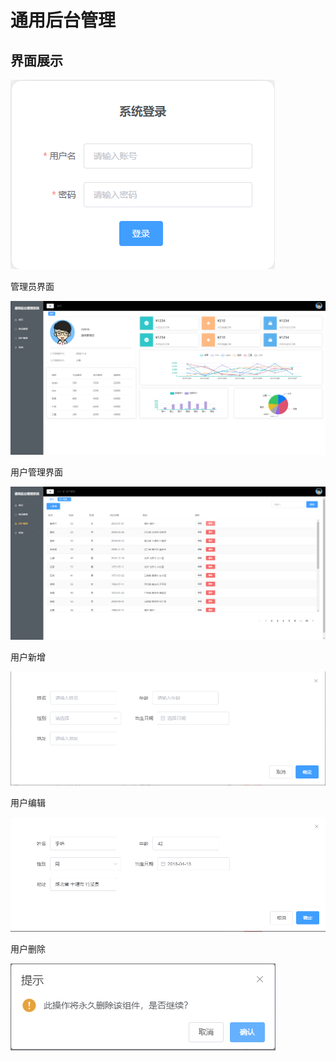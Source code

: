 # 通用后台管理

## 界面展示

![](.\pic\微信图片_20220303205326.png)

管理员界面

![](.\pic\微信图片_20220303205457.png)

用户管理界面

![image-20220303204242324](.\pic\微信图片_20220303205546.png)

用户新增

![](.\pic\微信图片_20220303205555.png)

用户编辑

![](.\pic\微信图片_20220303205619.png)

用户删除

![](.\pic\微信图片_20220303205622.png)





